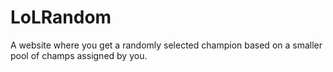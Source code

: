 LoLRandom
=========

A website where you get a randomly selected champion based on a smaller pool of champs assigned by you. 
